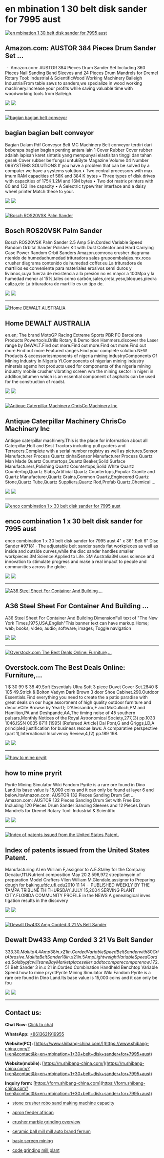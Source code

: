 # en mbination 1 30 belt disk sander for 7995 aust

<a href="https://swt.shibang-china.com/?l=en&img&k=en+mbination+1+30+belt+disk+sander+for+7995+aust" target="_blank">![en mbination 1 30 belt disk sander for 7995 aust](http://static.shibang-china.com/all-800x300/88.jpg)</a>

## Amazon.com: AUSTOR 384 Pieces Drum Sander Set …
&ensp;&#0183;&ensp;Amazon.com: AUSTOR 384 Pieces Drum Sander Set Including 360 Pieces Nail Sanding Band Sleeves and 24 Pieces Drum Mandrels for Dremel Rotary Tool: Industrial &amp; ScientificWood Working Machinery Baileigh IndustrialFrom table saws to sanders,we specialize in wood working machinery.Increase your profits while saving valuable time with woodworking tools from Baileigh.


<a href="https://whatsapp.shibangsoft.com/WhatsApp.php" target="_blank" title="WhatsApp">![](http://static.shibang-china.com/icon/whatsapp.png)</a> <a href="https://swt.shibang-china.com/?l=en&icon&k=en+mbination+1+30+belt+disk+sander+for+7995+aust" target="_blank">![](http://static.shibang-china.com/icon/chat-en.png)</a>

---

<a href="https://swt.shibang-china.com/?l=en&img&k=en+mbination+1+30+belt+disk+sander+for+7995+aust" target="_blank">![bagian bagian belt conveyor](http://static.shibang-china.com/all-800x300/622.jpg)</a>

## bagian bagian belt conveyor
Bagian Dalam Pdf Conveyor Belt MC Machinery Belt conveyor terdiri dari beberapa bagian bagian penting antara lain 1 Cover Rubber Cover rubber adalah lapisan karet sintetis yang mempunyai elastisitan tinggi dan tahan gesek Cover rubber berfungsi untukByte Magazine Volume 04 Number 09SYSTEMS SOLUTIONS If you have a problem that can be solved by a computer we have a systems solution.• Two central processors with max imum RAM capacities of 56K and 384 K bytes • Three types of disk drives with capacities of 175K,1.2M and 16M bytes • Two dot matrix printers with 80 and 132 line capacity • A Selectric typewriter interface and a daisy wheel printer Match these to your.


<a href="https://whatsapp.shibangsoft.com/WhatsApp.php" target="_blank" title="WhatsApp">![](http://static.shibang-china.com/icon/whatsapp.png)</a> <a href="https://swt.shibang-china.com/?l=en&icon&k=en+mbination+1+30+belt+disk+sander+for+7995+aust" target="_blank">![](http://static.shibang-china.com/icon/chat-en.png)</a>

---

<a href="https://swt.shibang-china.com/?l=en&img&k=en+mbination+1+30+belt+disk+sander+for+7995+aust" target="_blank">![Bosch ROS20VSK Palm Sander](http://static.shibang-china.com/all-800x300/1327.jpg)</a>

## Bosch ROS20VSK Palm Sander
Bosch ROS20VSK Palm Sander 2.5 Amp 5 in.Corded Variable Speed Random Orbital Sander Polisher Kit with Dust Collector and Hard Carrying Case Power Random Orbit Sanders Amazon.comroca crusher diagrama ntenido de humedadhumedad trituradora sales grupoembalajes.mx.roca crusher diagrama contenido de humedad coffer.eu.La trituradora de martillos es conveniente para materiales erosivos semi duros y livianos,cuya fuerza de resistencia a la presi&#243;n no es mayor a 100Mpa y la humedad menor al 15%,tales como carb&#243;n,sales,creta,yeso,bloques,piedra caliza,etc La trituradora de martillo es un tipo de.


<a href="https://whatsapp.shibangsoft.com/WhatsApp.php" target="_blank" title="WhatsApp">![](http://static.shibang-china.com/icon/whatsapp.png)</a> <a href="https://swt.shibang-china.com/?l=en&icon&k=en+mbination+1+30+belt+disk+sander+for+7995+aust" target="_blank">![](http://static.shibang-china.com/icon/chat-en.png)</a>

---

<a href="https://swt.shibang-china.com/?l=en&img&k=en+mbination+1+30+belt+disk+sander+for+7995+aust" target="_blank">![Home DEWALT AUSTRALIA](http://static.shibang-china.com/all-800x300/1144.jpg)</a>

## Home DEWALT AUSTRALIA
en.en; The brand MotoGP Racing Extreme Sports PBR FC Barcelona Products Powertools.Drills Rotary &amp; Demolition Hammers.discover the Laser range by DeWALT.Find out more.Find out more.Find out more.Find out more.Find out more.Featured ranges.Find your complete solution.NEW Products &amp; accessoriesmponents of nigeria mining industryComponents Of Mining Industry In Nigeria Yl.Components of nigerian mining industry minerals agemo hot products used for components of the nigeria mining industry mobile crusher vibrating screen wm the mining sector in nigeri in addition,bitumen which is an essential component of asphalts can be used for the construction of roadst.


<a href="https://whatsapp.shibangsoft.com/WhatsApp.php" target="_blank" title="WhatsApp">![](http://static.shibang-china.com/icon/whatsapp.png)</a> <a href="https://swt.shibang-china.com/?l=en&icon&k=en+mbination+1+30+belt+disk+sander+for+7995+aust" target="_blank">![](http://static.shibang-china.com/icon/chat-en.png)</a>

---

<a href="https://swt.shibang-china.com/?l=en&img&k=en+mbination+1+30+belt+disk+sander+for+7995+aust" target="_blank">![Antique Caterpillar Machinery ChrisCo Machinery Inc](http://static.shibang-china.com/all-800x300/1482.jpg)</a>

## Antique Caterpillar Machinery ChrisCo Machinery Inc
Antique caterpillar machinery.This is the place for information about all Caterpillar,Holt and Best Tractors including pull graders and Terracers.Complete with a serial number registry as well as pictures.Sensor Manufacturer Process Quartz xinhaiSensor Manufacturer Process Quartz Man Made Quartz Countertops,Quartz Beaker,Solid Surface Manufacturers,Polishing Quartz Countertops,Solid White Quartz Countertop,Quartz Slabs,Artificial Quartz Countertops,Popular Granite and Quartz Manufacturer,Quartz Grains,Common Quartz,Engineered Quartz Stone,Quartz Tube,Quartz Suppliers,Quartz Rod,Prefab Quartz,Chemical …


<a href="https://whatsapp.shibangsoft.com/WhatsApp.php" target="_blank" title="WhatsApp">![](http://static.shibang-china.com/icon/whatsapp.png)</a> <a href="https://swt.shibang-china.com/?l=en&icon&k=en+mbination+1+30+belt+disk+sander+for+7995+aust" target="_blank">![](http://static.shibang-china.com/icon/chat-en.png)</a>

---

<a href="https://swt.shibang-china.com/?l=en&img&k=en+mbination+1+30+belt+disk+sander+for+7995+aust" target="_blank">![enco combination 1 x 30 belt disk sander for 7995 aust](http://static.shibang-china.com/all-800x300/461.jpg)</a>

## enco combination 1 x 30 belt disk sander for 7995 aust
enco combination 1 x 30 belt disk sander for 7995 aust 4&quot; x 36&quot; Belt 6&quot; Disc Sander #97181 &#183; The adjustable belt sander sands flat workpieces as well as inside and outside curves,while the disc sander handles smaller workpieces.3M Science.Applied to Life. 3M Australia3M uses science and innovation to stimulate progress and make a real impact to people and communities across the globe.


<a href="https://whatsapp.shibangsoft.com/WhatsApp.php" target="_blank" title="WhatsApp">![](http://static.shibang-china.com/icon/whatsapp.png)</a> <a href="https://swt.shibang-china.com/?l=en&icon&k=en+mbination+1+30+belt+disk+sander+for+7995+aust" target="_blank">![](http://static.shibang-china.com/icon/chat-en.png)</a>

---

<a href="https://swt.shibang-china.com/?l=en&img&k=en+mbination+1+30+belt+disk+sander+for+7995+aust" target="_blank">![A36 Steel Sheet For Container And Building …](http://static.shibang-china.com/all-800x300/1062.jpg)</a>

## A36 Steel Sheet For Container And Building …
A36 Steel Sheet For Container And Building DimensionFull text of &quot;The New York Times,1975,USA,English&quot;This banner text can have markup.Home; web; books; video; audio; software; images; Toggle navigation


<a href="https://whatsapp.shibangsoft.com/WhatsApp.php" target="_blank" title="WhatsApp">![](http://static.shibang-china.com/icon/whatsapp.png)</a> <a href="https://swt.shibang-china.com/?l=en&icon&k=en+mbination+1+30+belt+disk+sander+for+7995+aust" target="_blank">![](http://static.shibang-china.com/icon/chat-en.png)</a>

---

<a href="https://swt.shibang-china.com/?l=en&img&k=en+mbination+1+30+belt+disk+sander+for+7995+aust" target="_blank">![Overstock.com The Best Deals Online: Furniture,…](http://static.shibang-china.com/all-800x300/661.jpg)</a>

## Overstock.com The Best Deals Online: Furniture,…
1 $ 30 99 $ 38 49.Soft Essentials Ultra Soft 3 piece Duvet Cover Set.2840 $ 105 49.Strick &amp; Bolton Vadym Dark Brown 3 door Shoe Cabinet.290.Outdoor Essentials.Find everything you need to create the a patio paradise with great deals on our huge assortment of high quality outdoor furniture and decor.eCite Browse by YearD; D'Alessandro,F and McCulloch,PM and Hamilton,PA and Deshpande,AA,The timing noise of 45 southern pulsars,Monthly Notices of the Royal Astronomical Society,277,(3) pp.1033 1046.ISSN 0035 8711 (1995) [Refereed Article] Dal Pont,G and Griggs,LD,A principled justification for business rescue laws: A comparative perspective (part 1),International Insolvency Review,4,(2) pp.189 198.


<a href="https://whatsapp.shibangsoft.com/WhatsApp.php" target="_blank" title="WhatsApp">![](http://static.shibang-china.com/icon/whatsapp.png)</a> <a href="https://swt.shibang-china.com/?l=en&icon&k=en+mbination+1+30+belt+disk+sander+for+7995+aust" target="_blank">![](http://static.shibang-china.com/icon/chat-en.png)</a>

---

<a href="https://swt.shibang-china.com/?l=en&img&k=en+mbination+1+30+belt+disk+sander+for+7995+aust" target="_blank">![how to mine pryrit](http://static.shibang-china.com/all-800x300/1226.jpg)</a>

## how to mine pryrit
Pyrite Mining Simulator Wiki Fandom Pyrite is a rare ore found in Dino Land.Its base value is 15,000 coins and it can only be found at layer 6 and below.ItsAmazon.com: AUSTOR 132 Pieces Sanding Drum Set …Amazon.com: AUSTOR 132 Pieces Sanding Drum Set with Free Box Including 120 Pieces Drum Sander Sanding Sleeves and 12 Pieces Drum Mandrels for Dremel Rotary Tool: Industrial &amp; Scientific


<a href="https://whatsapp.shibangsoft.com/WhatsApp.php" target="_blank" title="WhatsApp">![](http://static.shibang-china.com/icon/whatsapp.png)</a> <a href="https://swt.shibang-china.com/?l=en&icon&k=en+mbination+1+30+belt+disk+sander+for+7995+aust" target="_blank">![](http://static.shibang-china.com/icon/chat-en.png)</a>

---

<a href="https://swt.shibang-china.com/?l=en&img&k=en+mbination+1+30+belt+disk+sander+for+7995+aust" target="_blank">![Index of patents issued from the United States Patent.](http://static.shibang-china.com/all-800x300/1059.jpg)</a>

## Index of patents issued from the United States Patent.
Manufacturing Al en William F,assignor to A.E.Staley for the Company Decatur,111.Nutrient composition May 20.2.596,972 streptomycin.of preparation Model Crafters Vllen William M.Glendale,assignor to Preparing dough for baking.ufdc.ufl.edu2010 11 14&ensp;&#0183;&ensp;PUBLISHED WEEKLY BY THE TAMPA TRIBUNE TH THURSDAY,JULY 15,2004 SERVING PLANT CITY.FLORIDA COMMUNITY PROFILE in the NEWS A genealogical inves tigation results in the discovery


<a href="https://whatsapp.shibangsoft.com/WhatsApp.php" target="_blank" title="WhatsApp">![](http://static.shibang-china.com/icon/whatsapp.png)</a> <a href="https://swt.shibang-china.com/?l=en&icon&k=en+mbination+1+30+belt+disk+sander+for+7995+aust" target="_blank">![](http://static.shibang-china.com/icon/chat-en.png)</a>

---

<a href="https://swt.shibang-china.com/?l=en&img&k=en+mbination+1+30+belt+disk+sander+for+7995+aust" target="_blank">![Dewalt Dw433 Amp Corded 3 21 Vs Belt Sander](http://static.shibang-china.com/all-800x300/1324.jpg)</a>

## Dewalt Dw433 Amp Corded 3 21 Vs Belt Sander
$333.30.Makita 4.4 Amp 3 8 in.x 21 in.Corded Variable Speed Belt Sander with 80 Grit Abrasive.Makita Belt Sander 1 8 in.x 21 in.5 Amp Lightweight Variable Speed Corded.Sold by pfcwills an eBay Marketplace seller.add to compare compare now.$172.51.Belt Sander 3 in.x 21 in.Corded Combination Handheld Benchtop Variable Speed.how to mine pryritPyrite Mining Simulator Wiki Fandom Pyrite is a rare ore found in Dino Land.Its base value is 15,000 coins and it can only be fou


<a href="https://whatsapp.shibangsoft.com/WhatsApp.php" target="_blank" title="WhatsApp">![](http://static.shibang-china.com/icon/whatsapp.png)</a> <a href="https://swt.shibang-china.com/?l=en&icon&k=en+mbination+1+30+belt+disk+sander+for+7995+aust" target="_blank">![](http://static.shibang-china.com/icon/chat-en.png)</a>

---
## Contact us:

**Chat Now:** [Click to chat](https://swt.shibang-china.com?l=en&contact&k=en+mbination+1+30+belt+disk+sander+for+7995+aust)

**WhatsApp:**  [+8613621919955](https://whatsapp.shibangsoft.com/WhatsApp.php)

**Website(PC):** [https://www.shibang-china.com/](https://www.shibang-china.com/?l=en&contact&k=en+mbination+1+30+belt+disk+sander+for+7995+aust)

**Website(mobile):** [https://m.shibang-china.com/](https://m.shibang-china.com/?l=en&contact&k=en+mbination+1+30+belt+disk+sander+for+7995+aust)

**Inquiry form:** [https://form.shibang-china.com](https://form.shibang-china.com?l=en&contact&k=en+mbination+1+30+belt+disk+sander+for+7995+aust)

* [stone crusher robo sand making machine capacity](../145/stone%20crusher%20robo%20sand%20making%20machine%20capacity.md)

* [apron feeder african](../141/apron%20feeder%20african.md)

* [crusher marble grinding overview](../147/crusher%20marble%20grinding%20overview.md)

* [ceramic ball mill mill auto brand ferrum](../143/ceramic%20ball%20mill%20mill%20auto%20brand%20ferrum.md)

* [basic screen mining](../142/basic%20screen%20mining.md)

* [code grinding mill plant](../145/code%20grinding%20mill%20plant.md)